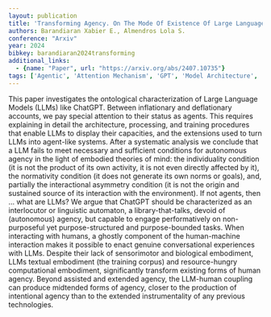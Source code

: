 ```yaml
---
layout: publication
title: 'Transforming Agency. On The Mode Of Existence Of Large Language Models'
authors: Barandiaran Xabier E., Almendros Lola S.
conference: "Arxiv"
year: 2024
bibkey: barandiaran2024transforming
additional_links:
  - {name: "Paper", url: "https://arxiv.org/abs/2407.10735"}
tags: ['Agentic', 'Attention Mechanism', 'GPT', 'Model Architecture', 'Reinforcement Learning', 'Tools', 'Training Techniques', 'Uncategorized']
---
```

This paper investigates the ontological characterization of Large Language Models (LLMs) like ChatGPT. Between inflationary and deflationary accounts, we pay special attention to their status as agents. This requires explaining in detail the architecture, processing, and training procedures that enable LLMs to display their capacities, and the extensions used to turn LLMs into agent-like systems. After a systematic analysis we conclude that a LLM fails to meet necessary and sufficient conditions for autonomous agency in the light of embodied theories of mind: the individuality condition (it is not the product of its own activity, it is not even directly affected by it), the normativity condition (it does not generate its own norms or goals), and, partially the interactional asymmetry condition (it is not the origin and sustained source of its interaction with the environment). If not agents, then ... what are LLMs? We argue that ChatGPT should be characterized as an interlocutor or linguistic automaton, a library-that-talks, devoid of (autonomous) agency, but capable to engage performatively on non-purposeful yet purpose-structured and purpose-bounded tasks. When interacting with humans, a ghostly component of the human-machine interaction makes it possible to enact genuine conversational experiences with LLMs. Despite their lack of sensorimotor and biological embodiment, LLMs textual embodiment (the training corpus) and resource-hungry computational embodiment, significantly transform existing forms of human agency. Beyond assisted and extended agency, the LLM-human coupling can produce midtended forms of agency, closer to the production of intentional agency than to the extended instrumentality of any previous technologies.
